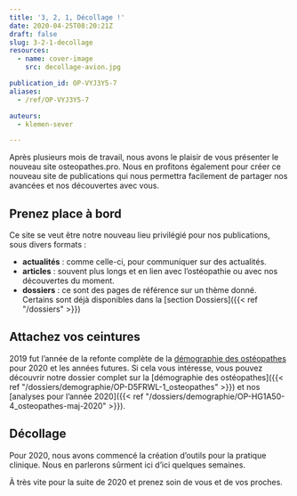 ```yaml
---
title: '3, 2, 1, Décollage !'
date: 2020-04-25T08:20:21Z
draft: false
slug: 3-2-1-decollage
resources:
  - name: cover-image
    src: decollage-avion.jpg

publication_id: OP-VYJ3Y5-7
aliases:
  - /ref/OP-VYJ3Y5-7

auteurs:
  - klemen-sever

---
```


Après plusieurs mois de travail, nous avons le plaisir
de vous présenter le nouveau site osteopathes.pro. Nous
en profitons également pour créer ce nouveau site de publications
qui nous permettra facilement de partager nos avancées
et nos découvertes avec vous.

<!--more-->

## Prenez place à bord

Ce site se veut être notre nouveau lieu privilégié pour nos
publications, sous divers formats :

  * **actualités** : comme celle-ci, pour communiquer sur des actualités.
  * **articles** : souvent plus longs et en lien avec l’ostéopathie
    ou avec nos découvertes du moment.
  * **dossiers** : ce sont des pages de référence sur un thème donné. Certains
    sont déjà disponibles dans la [section Dossiers]({{< ref "/dossiers" >}})

## Attachez vos ceintures

2019 fut l’année de la refonte complète de la [démographie des ostéopathes](https://www.osteopathes.pro/fr/cartographie) pour 2020 et les années futures.
Si cela vous intéresse, vous pouvez découvrir notre dossier complet
sur la [démographie des ostéopathes]({{< ref "/dossiers/demographie/OP-D5FRWL-1_osteopathes" >}})
et nos [analyses pour l’année 2020]({{< ref "/dossiers/demographie/OP-HG1A50-4_osteopathes-maj-2020" >}}).


## Décollage

Pour 2020, nous avons commencé la création d’outils pour la pratique clinique.
Nous en parlerons sûrment ici d’ici quelques semaines.

À très vite pour la suite de 2020 et prenez soin de vous et de vos proches.
